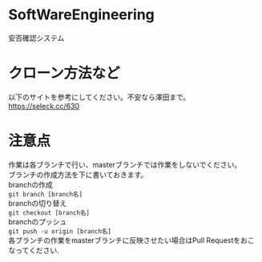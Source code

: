 # SoftWareEngineering
安否確認システム  
# クローン方法など  
以下のサイトを参考にしてください。不安なら澤田まで。  
<https://seleck.cc/630>
# 注意点
作業は各ブランチで行い、masterブランチでは作業をしないでください。  
ブランチの作成方法を下に書いておきます。  
branchの作成  
`git branch [branch名]`  
branchの切り替え  
`git checkout [branch名]`  
branchのプッシュ  
`git push -u origin [branch名]`  
各ブランチの作業をmasterブランチに反映させたい場合はPull Requestをおこなってください.  
